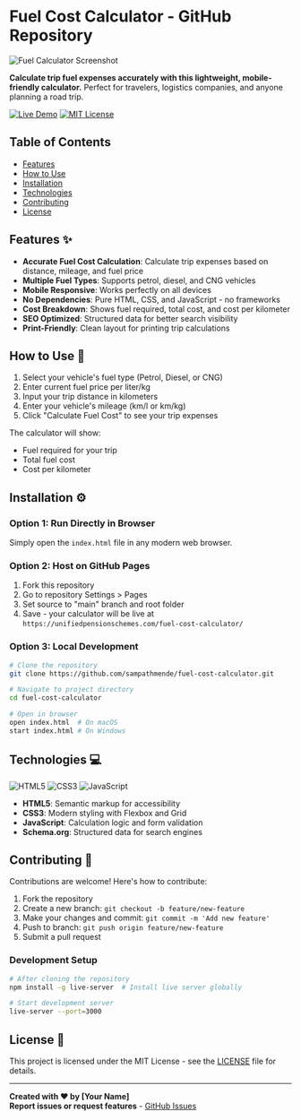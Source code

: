 # Fuel Cost Calculator - GitHub Repository

![Fuel Calculator Screenshot](https://unifiedpensionschemes.com/wp-content/uploads/2025/07/fuel-cost-calculator.jpg)

**Calculate trip fuel expenses accurately with this lightweight, mobile-friendly calculator.** Perfect for travelers, logistics companies, and anyone planning a road trip.

[![Live Demo](https://img.shields.io/badge/Live-Demo-brightgreen?style=for-the-badge)](https://yourusername.github.io/fuel-cost-calculator/)
[![MIT License](https://img.shields.io/badge/License-MIT-blue?style=for-the-badge)](https://opensource.org/licenses/MIT)

## Table of Contents
- [Features](#features)
- [How to Use](#how-to-use)
- [Installation](#installation)
- [Technologies](#technologies)
- [Contributing](#contributing)
- [License](#license)

## Features ✨

- **Accurate Fuel Cost Calculation**: Calculate trip expenses based on distance, mileage, and fuel price
- **Multiple Fuel Types**: Supports petrol, diesel, and CNG vehicles
- **Mobile Responsive**: Works perfectly on all devices
- **No Dependencies**: Pure HTML, CSS, and JavaScript - no frameworks
- **Cost Breakdown**: Shows fuel required, total cost, and cost per kilometer
- **SEO Optimized**: Structured data for better search visibility
- **Print-Friendly**: Clean layout for printing trip calculations

## How to Use 🚗

1. Select your vehicle's fuel type (Petrol, Diesel, or CNG)
2. Enter current fuel price per liter/kg
3. Input your trip distance in kilometers
4. Enter your vehicle's mileage (km/l or km/kg)
5. Click "Calculate Fuel Cost" to see your trip expenses

The calculator will show:
- Fuel required for your trip
- Total fuel cost
- Cost per kilometer

## Installation ⚙️

### Option 1: Run Directly in Browser
Simply open the `index.html` file in any modern web browser.

### Option 2: Host on GitHub Pages
1. Fork this repository
2. Go to repository Settings > Pages
3. Set source to "main" branch and root folder
4. Save - your calculator will be live at `https://unifiedpensionschemes.com/fuel-cost-calculator/`

### Option 3: Local Development
```bash
# Clone the repository
git clone https://github.com/sampathmende/fuel-cost-calculator.git

# Navigate to project directory
cd fuel-cost-calculator

# Open in browser
open index.html  # On macOS
start index.html # On Windows
```

## Technologies 💻

![HTML5](https://img.shields.io/badge/HTML5-E34F26?style=flat&logo=html5&logoColor=white)
![CSS3](https://img.shields.io/badge/CSS3-1572B6?style=flat&logo=css3&logoColor=white)
![JavaScript](https://img.shields.io/badge/JavaScript-F7DF1E?style=flat&logo=javascript&logoColor=black)

- **HTML5**: Semantic markup for accessibility
- **CSS3**: Modern styling with Flexbox and Grid
- **JavaScript**: Calculation logic and form validation
- **Schema.org**: Structured data for search engines

## Contributing 🤝

Contributions are welcome! Here's how to contribute:

1. Fork the repository
2. Create a new branch: `git checkout -b feature/new-feature`
3. Make your changes and commit: `git commit -m 'Add new feature'`
4. Push to branch: `git push origin feature/new-feature`
5. Submit a pull request

### Development Setup
```bash
# After cloning the repository
npm install -g live-server  # Install live server globally

# Start development server
live-server --port=3000
```

## License 📄

This project is licensed under the MIT License - see the [LICENSE](LICENSE) file for details.

---

**Created with ❤️ by [Your Name]**  
**Report issues or request features** - [GitHub Issues](https://github.com/your-username/fuel-cost-calculator/issues)
